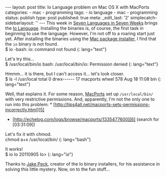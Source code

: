 --- layout: post title: Io Language problem on Mac OS X with MacPorts categories: - mac - programming tags: - io language - mac - programming status: publish type: post published: true meta: \_edit\_last: \'2\' simplecatch-sidebarlayout: \'\' --- This week in [Seven Languages in Seven Weeks][1] brings the [Io Language][2]. Installing the binaries is, of course, the first task in beginning to use the language. However, I\'m not off to a roaring start just yet. After installing the binaries using the [Mac package installer][3], I find that the `io` binary is not found.     
    $ io
    -bash: io: command not found
{: lang="text"}

<!--more-->

 Let\'s try this…     
    $ /usr/local/bin/io
    bash: /usr/local/bin/io: Permission denied
{: lang="text"}

 Hmmm… it is there, but I can\'t access it… let\'s look closer.     
    $ ls -l /usr/local
    total 0
    drwx------ 17 macports wheel 578 Aug 18 11:08 bin
{: lang="text"}

 Well, that explains it. For some reason, [MacPorts][4] set up `/usr/local/bin/` with very restrictive permissions. And, apparently, I\'m not the only one to run into this problem: * [http://tips4all.net/macports-sets-permissions-incorrectly.html][5]
* [http://echelog.com/logs/browse/macports/1335477600][6] (search for
  \[03:31:09\])

 Let\'s fix it with chmod.     
    chmod a+x /usr/local/bin/
{: lang="bash"}

 It works!     
    $ io
    Io 20110905
    Io> 
{: lang="io"}

 Thanks to [Jake Peck][7], creator of the Io binary installers, for his assistance in solving this little mystery. Now, on to the fun stuff… 

[1]: http://codeaweso.me/2012/07/seven-languages-in-seven-weeks-reading-group/ "Seven Languages in Seven Weeks reading group"
[2]: http://iolanguage.com/
[3]: http://iobin.suspended-chord.info/mac/iobin-mac-current.zip
[4]: http://www.macports.org/
[5]: http://tips4all.net/macports-sets-permissions-incorrectly.html
[6]: http://echelog.com/logs/browse/macports/1335477600
[7]: http://iobin.suspended-chord.info/
